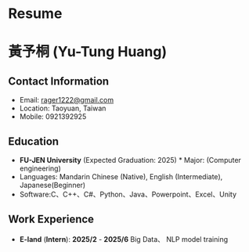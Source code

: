 # Resume
# 黃予桐 (Yu-Tung Huang)

## Contact Information

* Email: rager1222@gmail.com
* Location: Taoyuan, Taiwan
* Mobile: 0921392925
## Education

* **FU-JEN University** (Expected Graduation: 2025)  * Major: (Computer engineering)
* Languages: Mandarin Chinese (Native), English (Intermediate), Japanese(Beginner)
* Software:C、C++、C#、Python、Java、Powerpoint、Excel、Unity

## Work Experience

* **E-land** (**Intern**): **2025/2** - **2025/6** Big Data、 NLP model training
